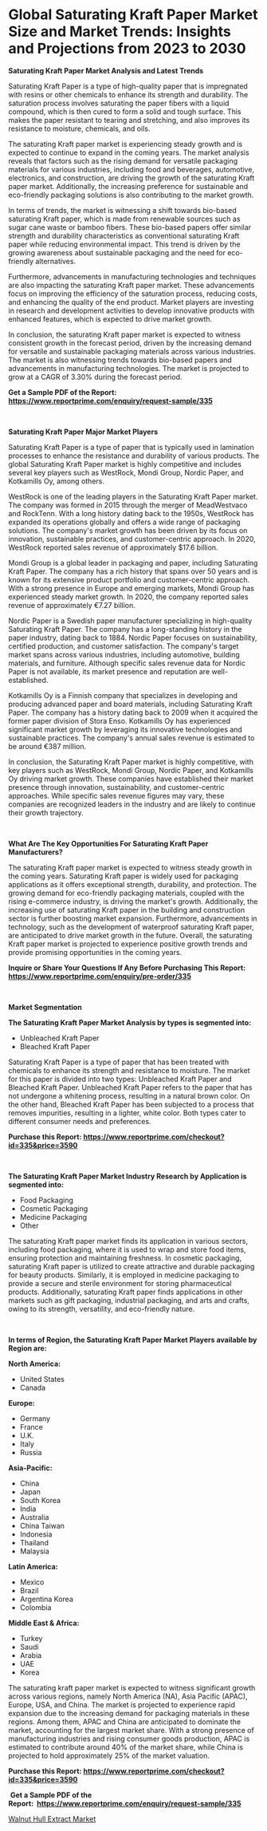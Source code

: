 <p><h1>Global Saturating Kraft Paper Market Size and Market Trends: Insights and Projections from 2023 to 2030</h1></p><p><strong>Saturating Kraft Paper Market Analysis and Latest Trends</strong></p>
<p><p>Saturating Kraft Paper is a type of high-quality paper that is impregnated with resins or other chemicals to enhance its strength and durability. The saturation process involves saturating the paper fibers with a liquid compound, which is then cured to form a solid and tough surface. This makes the paper resistant to tearing and stretching, and also improves its resistance to moisture, chemicals, and oils.</p><p>The saturating Kraft paper market is experiencing steady growth and is expected to continue to expand in the coming years. The market analysis reveals that factors such as the rising demand for versatile packaging materials for various industries, including food and beverages, automotive, electronics, and construction, are driving the growth of the saturating Kraft paper market. Additionally, the increasing preference for sustainable and eco-friendly packaging solutions is also contributing to the market growth.</p><p>In terms of trends, the market is witnessing a shift towards bio-based saturating Kraft paper, which is made from renewable sources such as sugar cane waste or bamboo fibers. These bio-based papers offer similar strength and durability characteristics as conventional saturating Kraft paper while reducing environmental impact. This trend is driven by the growing awareness about sustainable packaging and the need for eco-friendly alternatives.</p><p>Furthermore, advancements in manufacturing technologies and techniques are also impacting the saturating Kraft paper market. These advancements focus on improving the efficiency of the saturation process, reducing costs, and enhancing the quality of the end product. Market players are investing in research and development activities to develop innovative products with enhanced features, which is expected to drive market growth.</p><p>In conclusion, the saturating Kraft paper market is expected to witness consistent growth in the forecast period, driven by the increasing demand for versatile and sustainable packaging materials across various industries. The market is also witnessing trends towards bio-based papers and advancements in manufacturing technologies. The market is projected to grow at a CAGR of 3.30% during the forecast period.</p></p>
<p><strong>Get a Sample PDF of the Report:&nbsp; <a href="https://www.reportprime.com/enquiry/request-sample/335">https://www.reportprime.com/enquiry/request-sample/335</a></strong></p>
<p>&nbsp;</p>
<p><strong>Saturating Kraft Paper Major Market Players</strong></p>
<p><p>Saturating Kraft Paper is a type of paper that is typically used in lamination processes to enhance the resistance and durability of various products. The global Saturating Kraft Paper market is highly competitive and includes several key players such as WestRock, Mondi Group, Nordic Paper, and Kotkamills Oy, among others.</p><p>WestRock is one of the leading players in the Saturating Kraft Paper market. The company was formed in 2015 through the merger of MeadWestvaco and RockTenn. With a long history dating back to the 1950s, WestRock has expanded its operations globally and offers a wide range of packaging solutions. The company's market growth has been driven by its focus on innovation, sustainable practices, and customer-centric approach. In 2020, WestRock reported sales revenue of approximately $17.6 billion.</p><p>Mondi Group is a global leader in packaging and paper, including Saturating Kraft Paper. The company has a rich history that spans over 50 years and is known for its extensive product portfolio and customer-centric approach. With a strong presence in Europe and emerging markets, Mondi Group has experienced steady market growth. In 2020, the company reported sales revenue of approximately €7.27 billion.</p><p>Nordic Paper is a Swedish paper manufacturer specializing in high-quality Saturating Kraft Paper. The company has a long-standing history in the paper industry, dating back to 1884. Nordic Paper focuses on sustainability, certified production, and customer satisfaction. The company's target market spans across various industries, including automotive, building materials, and furniture. Although specific sales revenue data for Nordic Paper is not available, its market presence and reputation are well-established.</p><p>Kotkamills Oy is a Finnish company that specializes in developing and producing advanced paper and board materials, including Saturating Kraft Paper. The company has a history dating back to 2009 when it acquired the former paper division of Stora Enso. Kotkamills Oy has experienced significant market growth by leveraging its innovative technologies and sustainable practices. The company's annual sales revenue is estimated to be around €387 million.</p><p>In conclusion, the Saturating Kraft Paper market is highly competitive, with key players such as WestRock, Mondi Group, Nordic Paper, and Kotkamills Oy driving market growth. These companies have established their market presence through innovation, sustainability, and customer-centric approaches. While specific sales revenue figures may vary, these companies are recognized leaders in the industry and are likely to continue their growth trajectory.</p></p>
<p>&nbsp;</p>
<p><strong>What Are The Key Opportunities For Saturating Kraft Paper Manufacturers?</strong></p>
<p><p>The saturating Kraft paper market is expected to witness steady growth in the coming years. Saturating Kraft paper is widely used for packaging applications as it offers exceptional strength, durability, and protection. The growing demand for eco-friendly packaging materials, coupled with the rising e-commerce industry, is driving the market's growth. Additionally, the increasing use of saturating Kraft paper in the building and construction sector is further boosting market expansion. Furthermore, advancements in technology, such as the development of waterproof saturating Kraft paper, are anticipated to drive market growth in the future. Overall, the saturating Kraft paper market is projected to experience positive growth trends and provide promising opportunities in the coming years.</p></p>
<p><strong>Inquire or Share Your Questions If Any Before Purchasing This Report: <a href="https://www.reportprime.com/enquiry/pre-order/335">https://www.reportprime.com/enquiry/pre-order/335</a></strong></p>
<p>&nbsp;</p>
<p><strong>Market Segmentation</strong></p>
<p><strong>The Saturating Kraft Paper Market Analysis by types is segmented into:</strong></p>
<p><ul><li>Unbleached Kraft Paper</li><li>Bleached Kraft Paper</li></ul></p>
<p><p>Saturating Kraft Paper is a type of paper that has been treated with chemicals to enhance its strength and resistance to moisture. The market for this paper is divided into two types: Unbleached Kraft Paper and Bleached Kraft Paper. Unbleached Kraft Paper refers to the paper that has not undergone a whitening process, resulting in a natural brown color. On the other hand, Bleached Kraft Paper has been subjected to a process that removes impurities, resulting in a lighter, white color. Both types cater to different consumer needs and preferences.</p></p>
<p><strong>Purchase this Report:&nbsp;<a href="https://www.reportprime.com/checkout?id=335&price=3590">https://www.reportprime.com/checkout?id=335&price=3590</a></strong></p>
<p>&nbsp;</p>
<p><strong>The Saturating Kraft Paper Market Industry Research by Application is segmented into:</strong></p>
<p><ul><li>Food Packaging</li><li>Cosmetic Packaging</li><li>Medicine Packaging</li><li>Other</li></ul></p>
<p><p>The saturating Kraft paper market finds its application in various sectors, including food packaging, where it is used to wrap and store food items, ensuring protection and maintaining freshness. In cosmetic packaging, saturating Kraft paper is utilized to create attractive and durable packaging for beauty products. Similarly, it is employed in medicine packaging to provide a secure and sterile environment for storing pharmaceutical products. Additionally, saturating Kraft paper finds applications in other markets such as gift packaging, industrial packaging, and arts and crafts, owing to its strength, versatility, and eco-friendly nature.</p></p>
<p>&nbsp;</p>
<p><strong>In terms of Region, the Saturating Kraft Paper Market Players available by Region are:</strong></p>
<p>
    <p> <strong> North America: </strong>
        <ul>
            <li>United States</li>
            <li>Canada</li>
        </ul>
        </p> 
    <p> <strong> Europe: </strong>
        <ul>
            <li>Germany</li>
            <li>France</li>
            <li>U.K.</li>
            <li>Italy</li>
            <li>Russia</li>
        </ul>
        </p> 
    <p> <strong> Asia-Pacific: </strong>
        <ul>
            <li>China</li>
            <li>Japan</li>
            <li>South Korea</li>
            <li>India</li>
            <li>Australia</li>
            <li>China Taiwan</li>
            <li>Indonesia</li>
            <li>Thailand</li>
            <li>Malaysia</li>
        </ul>
        </p> 
    <p> <strong> Latin America: </strong>
        <ul>
            <li>Mexico</li>
            <li>Brazil</li>
            <li>Argentina Korea</li>
            <li>Colombia</li>
        </ul>
        </p> 
    <p> <strong> Middle East & Africa: </strong>
        <ul>
            <li>Turkey</li>
            <li>Saudi</li>
            <li>Arabia</li>
            <li>UAE</li>
            <li>Korea</li>
        </ul>
    </p>
    </p>
<p><p>The saturating kraft paper market is expected to witness significant growth across various regions, namely North America (NA), Asia Pacific (APAC), Europe, USA, and China. The market is projected to experience rapid expansion due to the increasing demand for packaging materials in these regions. Among them, APAC and China are anticipated to dominate the market, accounting for the largest market share. With a strong presence of manufacturing industries and rising consumer goods production, APAC is estimated to contribute around 40% of the market share, while China is projected to hold approximately 25% of the market valuation.</p></p>
<p><strong>Purchase this Report: <a href="https://www.reportprime.com/checkout?id=335&price=3590">https://www.reportprime.com/checkout?id=335&price=3590</a></strong></p>
<p>&nbsp;<strong>Get a Sample PDF of the Report:&nbsp;&nbsp;<a href="https://www.reportprime.com/enquiry/request-sample/335">https://www.reportprime.com/enquiry/request-sample/335</a></strong></p>
<p><strong></strong></p>
<p><p><a href="https://github.com/RichRobinson5/Market-Research-Report-List-2/blob/main/walnut-hull-extract-market.md">Walnut Hull Extract Market</a></p></p>